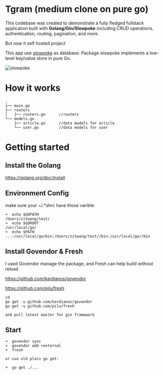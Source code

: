 # Tgram (medium clone on pure go)

This codebase was created to demonstrate a fully fledged fullstack application built with **Golang/Gin/Slowpoke** including CRUD operations, authentication, routing, pagination, and more.

But now it self hosted project

This app use [slowpoke](https://github.com/recoilme/slowpoke) as database. Package slowpoke implements a low-level key/value store in pure Go.

![slowpoke](http://tggram.com/media/recoilme/photos/file_488344.jpg)


# How it works
```
.
├── main.go
├── routers
│   ├── routers.go      //routers
└── models.go
    ├── article.go      //data models for article
    └── user.go         //data models for user

```

# Getting started

## Install the Golang
https://golang.org/doc/install
## Environment Config
make sure your ~/.*shrc have those varible:
```
➜  echo $GOPATH
/Users/zitwang/test/
➜  echo $GOROOT
/usr/local/go/
➜  echo $PATH
...:/usr/local/go/bin:/Users/zitwang/test//bin:/usr/local/go//bin
```
## Install Govendor & Fresh
I used Govendor manage the package, and Fresh can help build without reload

https://github.com/kardianos/govendor

https://github.com/pilu/fresh
```
cd 
go get -u github.com/kardianos/govendor
go get -u github.com/pilu/fresh

and pull latest master for gin framework

```
## Start
```
➜  govendor sync
➜  govendor add +external
➜  fresh

or use old plain go get:

➜  go get ./...
```
